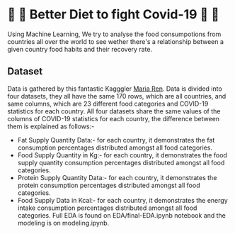 # :pineapple: :grapes: Better Diet to fight Covid-19 :banana: :watermelon:
Using Machine Learning, We try to analyse the food consumpotions from countries all over the world to see wether there's a relationship between a given country food habits and their recovery rate.

## Dataset
Data is gathered by this fantastic Kagggler [Maria Ren](https://www.kaggle.com/mariaren/covid19-healthy-diet-dataset).  Data is divided into four datasets, they all have the same 170 rows, which are all countries, and same columns, which are 23 different food categories and COVID-19 statistics for each country. All four datasets share the same values of the columns of COVID-19 statistics for each country, the difference between them is explained as follows:-
* Fat Supply Quantity Data:-
    for each country, it demonstrates the fat consumption percentages distributed amongst all food categories. 
* Food Supply Quantity in Kg:- 
    for each country, it demonstrates the food supply quantity consumption percentages distributed amongst all food categories. 
* Protein Supply Quantity Data:-
    for each country, it demonstrates the protein consumption percentages distributed amongst all food categories. 
* Food Supply Data in Kcal:-
    for each country, it demonstrates the energy intake consumption percentages distributed amongst all food categories. 
Full EDA is found on EDA/final-EDA.ipynb notebook and the modeling is on modeling.ipynb.
